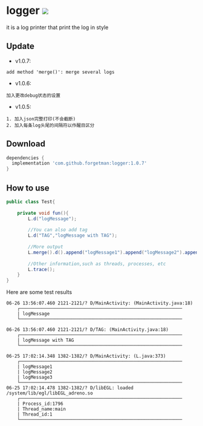 # logger [![](https://jitpack.io/v/forgetman/logger.svg)](https://jitpack.io/#forgetman/logger)
it is a log printer that print the log in style

Update
------
+ v1.0.7:
```text
add method 'merge()': merge several logs  
```
+ v1.0.6:
```text
加入更改debug状态的设置
```
+ v1.0.5: 
```text
1. 加入json完整打印(不会截断)
2. 加入每条log头尾的间隔符以作醒目区分
```

Download
--------
```groovy
dependencies {
  implementation 'com.github.forgetman:logger:1.0.7'
}
```
How to use
----------
```java
public class Test{
    
    private void fun(){
        L.d("logMessage");
        
        //You can also add tag
        L.d("TAG","logMessage with TAG");
        
        //More output
        L.merge().d().append("logMessage1").append("logMessage2").append("logMessage3").end();
        
        //Other information,such as threads, processes, etc
        L.trace(); 
    }
} 
```
Here are some test results
```text
06-26 13:56:07.460 2121-2121/? D/MainActivity: (MainActivity.java:18)
    ┌────────────────────────────────────────────────────────────
    | logMessage
    └────────────────────────────────────────────────────────────

06-26 13:56:07.460 2121-2121/? D/TAG: (MainActivity.java:18)
    ┌────────────────────────────────────────────────────────────
    | logMessage with TAG
    └────────────────────────────────────────────────────────────

06-25 17:02:14.348 1382-1382/? D/MainActivity: (L.java:373)
    ┌────────────────────────────────────────────────────────────
    | logMessage1
    | logMessage2
    | logMessage3
    └────────────────────────────────────────────────────────────
06-25 17:02:14.478 1382-1382/? D/libEGL: loaded /system/lib/egl/libEGL_adreno.so
    ┌────────────────────────────────────────────────────────────
    | Process_id:1796
    | Thread_name:main
    | Thread_id:1
    └────────────────────────────────────────────────────────────
```